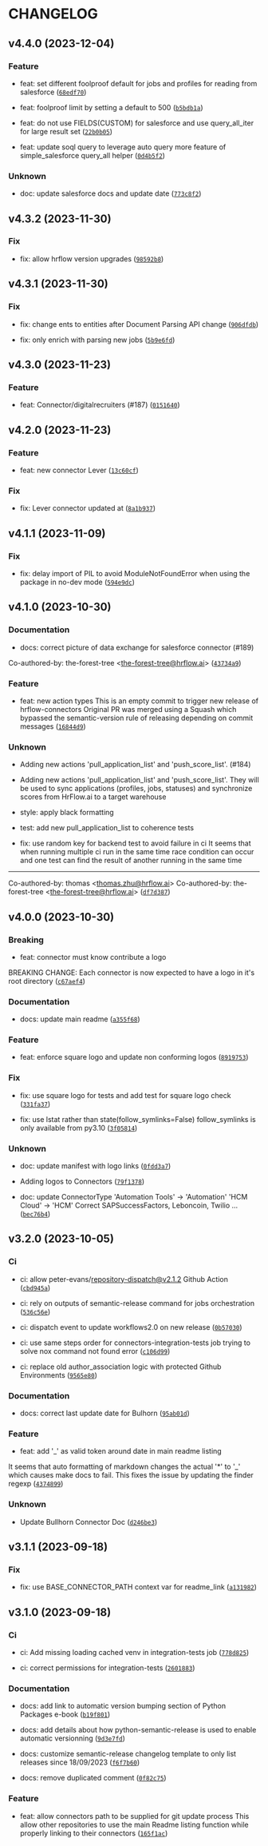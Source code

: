 # CHANGELOG



## v4.4.0 (2023-12-04)

### Feature

* feat: set different foolproof default for jobs and profiles for reading
from salesforce ([`68edf70`](https://github.com/Riminder/hrflow-connectors/commit/68edf708c84f6d1012f6ad059102a5ee9210c274))

* feat: foolproof limit by setting a default to 500 ([`b5bdb1a`](https://github.com/Riminder/hrflow-connectors/commit/b5bdb1a26358307c32bd7b00000288bd1761b903))

* feat: do not use FIELDS(CUSTOM) for salesforce and use query_all_iter for large result set ([`22b0b05`](https://github.com/Riminder/hrflow-connectors/commit/22b0b0542b843218ddc111bc23b532ecfc3d50d1))

* feat: update soql query to leverage auto query more feature of simple_salesforce query_all helper ([`0d4b5f2`](https://github.com/Riminder/hrflow-connectors/commit/0d4b5f20428cbc89f591c0c317f18b7847518fb1))

### Unknown

* doc: update salesforce docs and update date ([`773c8f2`](https://github.com/Riminder/hrflow-connectors/commit/773c8f2fe2bb4531653ad0b4d1e9113e0f38d534))


## v4.3.2 (2023-11-30)

### Fix

* fix: allow hrflow version upgrades ([`98592b8`](https://github.com/Riminder/hrflow-connectors/commit/98592b838e6f73644388f9e7fcb913e4569f59ac))


## v4.3.1 (2023-11-30)

### Fix

* fix: change ents to entities after Document Parsing API change ([`906dfdb`](https://github.com/Riminder/hrflow-connectors/commit/906dfdb7f798a9e408b613590aa8d928910ed15d))

* fix: only enrich with parsing new jobs ([`5b9e6fd`](https://github.com/Riminder/hrflow-connectors/commit/5b9e6fd678bea9f82a0550b6f2a26902553a5bdd))


## v4.3.0 (2023-11-23)

### Feature

* feat: Connector/digitalrecruiters (#187) ([`0151640`](https://github.com/Riminder/hrflow-connectors/commit/015164054d1d60d7380e951ad5dadb9d640a52d1))


## v4.2.0 (2023-11-23)

### Feature

* feat: new connector Lever ([`13c60cf`](https://github.com/Riminder/hrflow-connectors/commit/13c60cf1348315b9a38d7979cbce1269719f5f56))

### Fix

* fix: Lever connector updated at ([`8a1b937`](https://github.com/Riminder/hrflow-connectors/commit/8a1b93740ae6b5faf2340c9008796bbdd16a568d))


## v4.1.1 (2023-11-09)

### Fix

* fix: delay import of PIL to avoid ModuleNotFoundError when using the package in no-dev mode ([`594e9dc`](https://github.com/Riminder/hrflow-connectors/commit/594e9dc441442c7ba9ef73adea7f9b134758c97d))


## v4.1.0 (2023-10-30)

### Documentation

* docs: correct picture of data exchange for salesforce connector (#189)

Co-authored-by: the-forest-tree &lt;the-forest-tree@hrflow.ai&gt; ([`43734a9`](https://github.com/Riminder/hrflow-connectors/commit/43734a9aa36fd9e8a2052e8864fe614fae657109))

### Feature

* feat: new action types
This is an empty commit to trigger new release of hrflow-connectors
Original PR was merged using a Squash which bypassed the semantic-version
rule of releasing depending on commit messages ([`16844d9`](https://github.com/Riminder/hrflow-connectors/commit/16844d97b8e34db04d88b662083af8b30f2c3ea7))

### Unknown

* Adding new actions &#39;pull_application_list&#39; and &#39;push_score_list&#39;.  (#184)

* Adding new actions &#39;pull_application_list&#39; and &#39;push_score_list&#39;. They will be used to sync applications (profiles, jobs, statuses) and synchronize scores from HrFlow.ai to a target warehouse

* style: apply black formatting

* test: add new pull_application_list to coherence tests

* fix: use random key for backend test to avoid failure in ci
It seems that when running multiple ci run in the same time
race condition can occur and one test can find the result of another
running in the same time

---------

Co-authored-by: thomas &lt;thomas.zhu@hrflow.ai&gt;
Co-authored-by: the-forest-tree &lt;the-forest-tree@hrflow.ai&gt; ([`df7d387`](https://github.com/Riminder/hrflow-connectors/commit/df7d3874bee3bf9d991f2d45b991330684ff6c0f))


## v4.0.0 (2023-10-30)

### Breaking

* feat: connector must know contribute a logo

BREAKING CHANGE: Each connector is now expected to have
a logo in it&#39;s root directory ([`c67aef4`](https://github.com/Riminder/hrflow-connectors/commit/c67aef410a9e56b0672f08c0beedd17e7ba81f04))

### Documentation

* docs: update main readme ([`a355f68`](https://github.com/Riminder/hrflow-connectors/commit/a355f68dc6e799f5ac4bdb35062307d3cfab4710))

### Feature

* feat: enforce square logo and update non conforming logos ([`8919753`](https://github.com/Riminder/hrflow-connectors/commit/8919753eeeb67fd745f76bf886fb6f9304bb88c9))

### Fix

* fix: use square logo for tests and add test for square logo check ([`331fa37`](https://github.com/Riminder/hrflow-connectors/commit/331fa37c1d41815ba155516db8d08318b09ef41c))

* fix: use lstat rather than state(follow_symlinks=False)
follow_symlinks is only available from py3.10 ([`3f05814`](https://github.com/Riminder/hrflow-connectors/commit/3f05814dc8fca9f3267b718530b39d767a954e56))

### Unknown

* doc: update manifest with logo links ([`0fdd3a7`](https://github.com/Riminder/hrflow-connectors/commit/0fdd3a76a9165ba749a1c50e84a25ac64b7f36c7))

* Adding logos to Connectors ([`79f1378`](https://github.com/Riminder/hrflow-connectors/commit/79f137841413c6a877651272fa7d74162bd8c633))

* doc: update ConnectorType
&#39;Automation Tools&#39; -&gt; &#39;Automation&#39;
&#39;HCM Cloud&#39; -&gt; &#39;HCM&#39;
Correct SAPSuccessFactors, Leboncoin, Twilio ... ([`bec76b4`](https://github.com/Riminder/hrflow-connectors/commit/bec76b4e8dd364549bdda6c2f69488bd00d62d84))


## v3.2.0 (2023-10-05)

### Ci

* ci: allow peter-evans/repository-dispatch@v2.1.2 Github Action ([`cbd945a`](https://github.com/Riminder/hrflow-connectors/commit/cbd945ae258e7ef7554652939f920f337f3f82bc))

* ci: rely on outputs of semantic-release command for jobs orchestration ([`536c56e`](https://github.com/Riminder/hrflow-connectors/commit/536c56e71b3a381b47b4baefb2b6a9d30f48ea18))

* ci: dispatch event to update workflows2.0 on new release ([`0b57030`](https://github.com/Riminder/hrflow-connectors/commit/0b57030165ecd129ac480ffe26a214257dccebc3))

* ci: use same steps order for connectors-integration-tests job trying to solve nox command not found error ([`c106d99`](https://github.com/Riminder/hrflow-connectors/commit/c106d999e2255ec8f334a945a0d8ad33a86e9566))

* ci: replace old author_association logic with protected Github Environments ([`9565e80`](https://github.com/Riminder/hrflow-connectors/commit/9565e80fb63f60b546929358d8ff6cd74c70d8aa))

### Documentation

* docs: correct last update date for Bulhorn ([`95ab01d`](https://github.com/Riminder/hrflow-connectors/commit/95ab01d74ca2b0ede1fa71fc5634c1c4ffb81b22))

### Feature

* feat: add &#39;_&#39; as valid token around date in main readme listing

It seems that auto formatting of markdown changes the actual &#39;*&#39; to &#39;_&#39;
which causes make docs to fail. This fixes the issue by updating the finder regexp ([`4374899`](https://github.com/Riminder/hrflow-connectors/commit/43748992d051136d431cd762e907ca488beaacb4))

### Unknown

* Update Bullhorn Connector Doc ([`d246be3`](https://github.com/Riminder/hrflow-connectors/commit/d246be3464b23dff2a12dda8bb19788235a14107))


## v3.1.1 (2023-09-18)

### Fix

* fix: use BASE_CONNECTOR_PATH context var for readme_link ([`a131982`](https://github.com/Riminder/hrflow-connectors/commit/a131982da86b9617beeea784b9b6a9bb5641ccef))


## v3.1.0 (2023-09-18)

### Ci

* ci: Add missing loading cached venv in integration-tests job ([`778d825`](https://github.com/Riminder/hrflow-connectors/commit/778d8256e04e7f3cc3b034a6bec12eb784984797))

* ci: correct permissions for integration-tests ([`2601883`](https://github.com/Riminder/hrflow-connectors/commit/26018836c8d7a2ae9e66b984569412075d05a7ad))

### Documentation

* docs: add link to automatic version bumping section of Python Packages e-book ([`b19f801`](https://github.com/Riminder/hrflow-connectors/commit/b19f8016f9652cce2c44952ed332f1fa0f0cf784))

* docs: add details about how python-semantic-release is used to enable automatic versionning ([`9d3e7fd`](https://github.com/Riminder/hrflow-connectors/commit/9d3e7fd07812d314542793a796ff200da97a9c29))

* docs: customize semantic-release changelog template to only list releases since 18/09/2023 ([`f6f7b60`](https://github.com/Riminder/hrflow-connectors/commit/f6f7b602aad4a74584b401714c326661c9984061))

* docs: remove duplicated comment ([`0f82c75`](https://github.com/Riminder/hrflow-connectors/commit/0f82c7513b7d764dedd2fe14bff4bcfeba618388))

### Feature

* feat: allow connectors path to be supplied for git update process
This allow other repositories to use the main Readme listing function
while properly linking to their connectors ([`165f1ac`](https://github.com/Riminder/hrflow-connectors/commit/165f1ac8b8e47c3cc58bc0f55297e1b5cbcacb1f))
